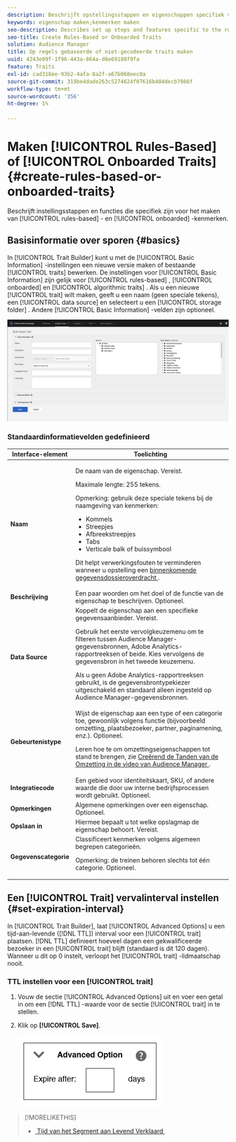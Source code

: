 ```yaml
---
description: Beschrijft opstellingsstappen en eigenschappen specifiek voor het op regel-gebaseerde en ongebogen proces van de de eigenaarverwezenlijking.
keywords: eigenschap maken;kenmerken maken
seo-description: Describes set up steps and features specific to the rules-based and onboarded trait creation process.
seo-title: Create Rules-Based or Onboarded Traits
solution: Audience Manager
title: Op regels gebaseerde of niet-gecodeerde traits maken
uuid: 4243e09f-1f96-443a-864a-d6e6918079fa
feature: Traits
exl-id: cad318ee-93b2-4afa-8a2f-a67b068eec0a
source-git-commit: 319be4dade263c5274624f07616b404decb7066f
workflow-type: tm+mt
source-wordcount: '356'
ht-degree: 1%

---
```


# Maken [!UICONTROL Rules-Based] of [!UICONTROL Onboarded Traits] {#create-rules-based-or-onboarded-traits}

Beschrijft instellingsstappen en functies die specifiek zijn voor het maken van [!UICONTROL rules-based] - en [!UICONTROL onboarded] -kenmerken.

<!-- c_tb_rules_traits.xml -->

## Basisinformatie over sporen {#basics}

In [!UICONTROL Trait Builder] kunt u met de [!UICONTROL Basic Information] -instellingen een nieuwe versie maken of bestaande [!UICONTROL traits] bewerken. De instellingen voor [!UICONTROL Basic Information] zijn gelijk voor [!UICONTROL rules-based] , [!UICONTROL onboarded] en [!UICONTROL algorithmic traits] . Als u een nieuwe [!UICONTROL trait] wilt maken, geeft u een naam (geen speciale tekens), een [!UICONTROL data source] en selecteert u een [!UICONTROL storage folder] . Andere [!UICONTROL Basic Information] -velden zijn optioneel.

<!-- c_tb_basics.xml -->

![&#x200B; creeer-spoor &#x200B;](assets/create-trait.png)

### Standaardinformatievelden gedefinieerd

<table id="table_42AEC7A5B22346C5BB996D2D36C56229"> 
 <thead> 
  <tr> 
   <th colname="col1" class="entry"> Interface-element </th> 
   <th colname="col2" class="entry"> Toelichting </th> 
  </tr> 
 </thead>
 <tbody> 
  <tr> 
   <td colname="col1"> <b><span class="uicontrol"> Naam </span></b> </td> 
   <td colname="col2"> <p>De naam van de eigenschap. Vereist. </p> <p>Maximale lengte: 255 tekens. </p> <p> <p>Opmerking: gebruik deze speciale tekens bij de naamgeving van kenmerken: 
      <ul id="ul_AB38A333F21A4AA9B5656CBA69BA65E3"> 
       <li id="li_0E5033B540BC41E799075845388E85A7">Kommels </li> 
       <li id="li_B1A6C3E3FB98473A91E4675EE09460F0">Streepjes </li> 
       <li id="li_579302FE34B64FE0AE3C751012839229">Afbreekstreepjes </li> 
       <li id="li_44890F738CC64E449CC2545D701ECBC7">Tabs </li> 
       <li id="li_C203837501A94342923C99A7DAD1ED61">Verticale balk of buissymbool </li> 
      </ul> </p> </p> <p>Dit helpt verwerkingsfouten te verminderen wanneer u opstelling een <a href="../../integration/sending-audience-data/batch-data-transfer-explained/inbound-file-contents.md"> binnenkomende gegevensdossieroverdracht </a>. </p> </td> 
  </tr> 
  <tr> 
   <td colname="col1"> <b><span class="uicontrol"> Beschrijving </span></b> </td> 
   <td colname="col2"> Een paar woorden om het doel of de functie van de eigenschap te beschrijven. Optioneel. </td> 
  </tr> 
  <tr> 
   <td colname="col1"> <b><span class="uicontrol"> Data Source </span></b> </td> 
   <td colname="col2"> Koppelt de eigenschap aan een specifieke gegevensaanbieder. Vereist. <p>Gebruik het eerste vervolgkeuzemenu om te filteren tussen Audience Manager-gegevensbronnen, Adobe Analytics-rapportreeksen of beide. Kies vervolgens de gegevensbron in het tweede keuzemenu.</p><p> Als u geen Adobe Analytics-rapportreeksen gebruikt, is de gegevensbrontypekiezer uitgeschakeld en standaard alleen ingesteld op Audience Manager-gegevensbronnen.</p>  </td> 
  </tr>
   <tr> 
   <td colname="col1"> <b><span class="uicontrol"> Gebeurtenistype </span></b> </td> 
   <td colname="col2"> Wijst de eigenschap aan een type of een categorie toe, gewoonlijk volgens functie (bijvoorbeeld omzetting, plaatsbezoeker, partner, paginamening, enz.). Optioneel. <p> Leren hoe te om omzettingseigenschappen tot stand te brengen, zie <a href="https://experienceleague.adobe.com/docs/audience-manager-learn/tutorials/build-and-manage-audiences/traits-and-segments/creating-conversion-traits.html?lang=nl-NL"> Creërend de Tanden van de Omzetting in de video van Audience Manager </a>. </p></td> 
  </tr> 
  <tr> 
   <td colname="col1"> <b><span class="uicontrol"> Integratiecode </span></b> </td> 
   <td colname="col2"> Een gebied voor identiteitskaart, SKU, of andere waarde die door uw interne bedrijfsprocessen wordt gebruikt. Optioneel. </td> 
  </tr> 
  <tr> 
   <td colname="col1"> <b><span class="uicontrol"> Opmerkingen </span></b> </td> 
   <td colname="col2"> Algemene opmerkingen over een eigenschap. Optioneel. </td> 
  </tr> 
  <tr> 
   <td colname="col1"> <b><span class="uicontrol"> Opslaan in </span></b> </td> 
   <td colname="col2"> Hiermee bepaalt u tot welke opslagmap de eigenschap behoort. Vereist. </td> 
  </tr> 
  <tr> 
   <td colname="col1"> <b><span class="uicontrol"> Gegevenscategorie </span></b> </td> 
   <td colname="col2"> Classificeert kenmerken volgens algemeen begrepen categorieën. <p>Opmerking: de treinen behoren slechts tot één categorie. Optioneel. </p> </td> 
  </tr> 
 </tbody> 
</table>

## Een [!UICONTROL Trait] vervalinterval instellen {#set-expiration-interval}

In [!UICONTROL Trait Builder], laat [!UICONTROL Advanced Options] u een tijd-aan-levende ([!DNL TTL]) interval voor een [!UICONTROL trait] plaatsen. [!DNL TTL] definieert hoeveel dagen een gekwalificeerde bezoeker in een [!UICONTROL trait] blijft (standaard is dit 120 dagen). Wanneer u dit op 0 instelt, verloopt het [!UICONTROL trait] -lidmaatschap nooit.

<!-- t_tb_ttl.xml -->

### TTL instellen voor een [!UICONTROL trait]

1. Vouw de sectie [!UICONTROL Advanced Options] uit en voer een getal in om een [!DNL TTL] -waarde voor de sectie [!UICONTROL trait] in te stellen.
1. Klik op **[!UICONTROL Save]**.

   ![](assets/TTL.png)

>[!MORELIKETHIS]
>
>* [&#x200B; Tijd van het Segment aan Levend Verklaard &#x200B;](../../features/traits/segment-ttl-explained.md)

